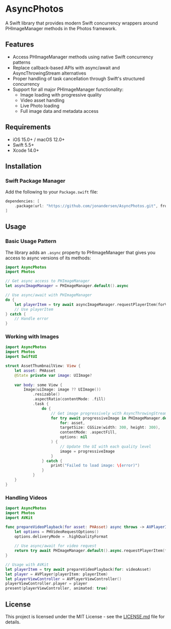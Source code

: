 # AsyncPhotos

A Swift library that provides modern Swift concurrency wrappers around PHImageManager methods in the Photos framework.

## Features

- Access PHImageManager methods using native Swift concurrency patterns
- Replace callback-based APIs with async/await and AsyncThrowingStream alternatives
- Proper handling of task cancellation through Swift's structured concurrency
- Support for all major PHImageManager functionality:
  - Image loading with progressive quality
  - Video asset handling
  - Live Photo loading
  - Full image data and metadata access

## Requirements

- iOS 15.0+ / macOS 12.0+
- Swift 5.5+
- Xcode 14.0+

## Installation

### Swift Package Manager

Add the following to your `Package.swift` file:

```swift
dependencies: [
    .package(url: "https://github.com/jonandersen/AsyncPhotos.git", from: "0.1.2")
]
```

## Usage

### Basic Usage Pattern

The library adds an `.async` property to PHImageManager that gives you access to async versions of its methods:

```swift
import AsyncPhotos
import Photos

// Get async access to PHImageManager
let asyncImageManager = PHImageManager.default().async

// Use async/await with PHImageManager
do {
    let playerItem = try await asyncImageManager.requestPlayerItem(forVideo: videoAsset, options: options)
    // Use playerItem
} catch {
    // Handle error
}
```

### Working with Images

```swift
import AsyncPhotos
import Photos
import SwiftUI

struct AssetThumbnailView: View {
    let asset: PHAsset
    @State private var image: UIImage?
    
    var body: some View {
        Image(uiImage: image ?? UIImage())
            .resizable()
            .aspectRatio(contentMode: .fill)
            .task {
                do {
                    // Get image progressively with AsyncThrowingStream
                    for try await progressiveImage in PHImageManager.default().async.requestImage(
                        for: asset,
                        targetSize: CGSize(width: 300, height: 300),
                        contentMode: .aspectFill,
                        options: nil
                    ) {
                        // Update the UI with each quality level
                        image = progressiveImage
                    }
                } catch {
                    print("Failed to load image: \(error)")
                }
            }
    }
}
```

### Handling Videos

```swift
import AsyncPhotos
import Photos
import AVKit

func prepareVideoPlayback(for asset: PHAsset) async throws -> AVPlayerItem {
    let options = PHVideoRequestOptions()
    options.deliveryMode = .highQualityFormat
    
    // Use async/await for video request
    return try await PHImageManager.default().async.requestPlayerItem(forVideo: asset, options: options)
}

// Usage with AVKit
let playerItem = try await prepareVideoPlayback(for: videoAsset)
let player = AVPlayer(playerItem: playerItem)
let playerViewController = AVPlayerViewController()
playerViewController.player = player
present(playerViewController, animated: true)
```

## License

This project is licensed under the MIT License - see the [LICENSE.md](LICENSE.md) file for details. 